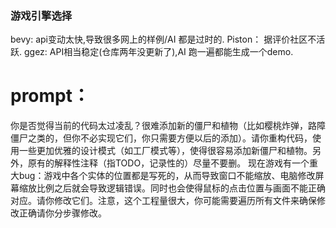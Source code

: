 ### 游戏引擎选择
bevy:
api变动太快,导致很多网上的样例/AI 都是过时的.
Piston：
据评价社区不活跃.
ggez:
API相当稳定(仓库两年没更新了),AI 跑一遍都能生成一个demo.

# prompt：
你是否觉得当前的代码太过凌乱？很难添加新的僵尸和植物（比如樱桃炸弹，路障僵尸之类的，但你不必实现它们，你只需要方便以后的添加）。请你重构代码，使用一些更加优雅的设计模式（如工厂模式等），使得很容易添加新僵尸和植物。另外，原有的解释性注释（指TODO，记录性的）尽量不要删。
现在游戏有一个重大bug：游戏中各个实体的位置都是写死的，从而导致窗口不能缩放、电脑修改屏幕缩放比例之后就会导致逻辑错误。同时也会使得鼠标的点击位置与画面不能正确对应。请你修改它们。注意，这个工程量很大，你可能需要遍历所有文件来确保修改正确请你分步骤修改。
